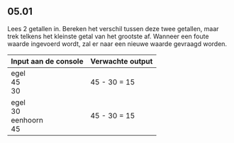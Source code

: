## 05.01
Lees 2 getallen in. Bereken het verschil tussen deze twee getallen, maar trek telkens het kleinste getal van het grootste af. Wanneer een foute waarde ingevoerd wordt, zal er naar een nieuwe waarde gevraagd worden.

| Input aan de console | Verwachte output |
|----------------------|------------------|
| egel<br>45<br>30 | 45 - 30 = 15 |
| egel<br>30<br>eenhoorn<br>45 | 45 - 30 = 15 |